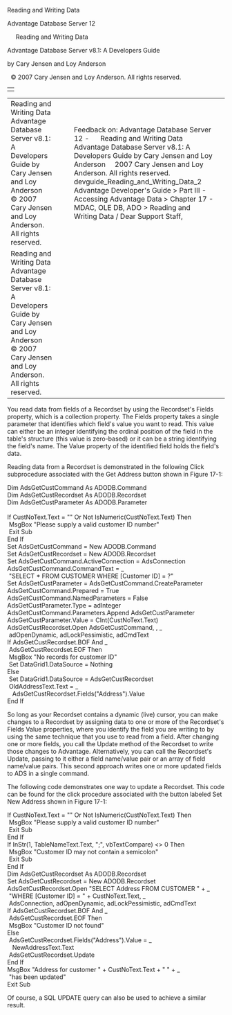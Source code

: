 Reading and Writing Data




Advantage Database Server 12  

     Reading and Writing Data

Advantage Database Server v8.1: A Developers Guide

by Cary Jensen and Loy Anderson

  © 2007 Cary Jensen and Loy Anderson. All rights reserved.

|  |
| --- |
|  |

|  |  |  |  |  |
| --- | --- | --- | --- | --- |
| Reading and Writing Data  Advantage Database Server v8.1: A Developers Guide  by Cary Jensen and Loy Anderson    © 2007 Cary Jensen and Loy Anderson. All rights reserved. |  |  | Feedback on: Advantage Database Server 12 -      Reading and Writing Data Advantage Database Server v8.1: A Developers Guide by Cary Jensen and Loy Anderson     2007 Cary Jensen and Loy Anderson. All rights reserved. devguide\_Reading\_and\_Writing\_Data\_2 Advantage Developer's Guide > Part III - Accessing Advantage Data > Chapter 17 - MDAC, OLE DB, ADO > Reading and Writing Data / Dear Support Staff, |  |
| Reading and Writing Data  Advantage Database Server v8.1: A Developers Guide  by Cary Jensen and Loy Anderson    © 2007 Cary Jensen and Loy Anderson. All rights reserved. |  |  |  |  |

You read data from fields of a Recordset by using the Recordset's Fields property, which is a collection property. The Fields property takes a single parameter that identifies which field's value you want to read. This value can either be an integer identifying the ordinal position of the field in the table's structure (this value is zero-based) or it can be a string identifying the field's name. The Value property of the identified field holds the field's data.

Reading data from a Recordset is demonstrated in the following Click subprocedure associated with the Get Address button shown in Figure 17-1:

Dim AdsGetCustCommand As ADODB.Command  
Dim AdsGetCustRecordset As ADODB.Recordset  
Dim AdsGetCustParameter As ADODB.Parameter  
   
If CustNoText.Text = "" Or Not IsNumeric(CustNoText.Text) Then  
  MsgBox "Please supply a valid customer ID number"  
  Exit Sub  
End If  
Set AdsGetCustCommand = New ADODB.Command  
Set AdsGetCustRecordset = New ADODB.Recordset  
Set AdsGetCustCommand.ActiveConnection = AdsConnection  
AdsGetCustCommand.CommandText = \_  
  "SELECT \* FROM CUSTOMER WHERE [Customer ID] = ?"  
Set AdsGetCustParameter = AdsGetCustCommand.CreateParameter  
AdsGetCustCommand.Prepared = True  
AdsGetCustCommand.NamedParameters = False  
AdsGetCustParameter.Type = adInteger  
AdsGetCustCommand.Parameters.Append AdsGetCustParameter  
AdsGetCustParameter.Value = CInt(CustNoText.Text)  
AdsGetCustRecordset.Open AdsGetCustCommand, , \_  
  adOpenDynamic, adLockPessimistic, adCmdText  
If AdsGetCustRecordset.BOF And \_  
  AdsGetCustRecordset.EOF Then  
  MsgBox "No records for customer ID"  
  Set DataGrid1.DataSource = Nothing  
Else  
  Set DataGrid1.DataSource = AdsGetCustRecordset  
  OldAddressText.Text = \_  
    AdsGetCustRecordset.Fields("Address").Value  
End If

So long as your Recordset contains a dynamic (live) cursor, you can make changes to a Recordset by assigning data to one or more of the Recordset's Fields Value properties, where you identify the field you are writing to by using the same technique that you use to read from a field. After changing one or more fields, you call the Update method of the Recordset to write those changes to Advantage. Alternatively, you can call the Recordset's Update, passing to it either a field name/value pair or an array of field name/value pairs. This second approach writes one or more updated fields to ADS in a single command.

The following code demonstrates one way to update a Recordset. This code can be found for the click procedure associated with the button labeled Set New Address shown in Figure 17-1:

If CustNoText.Text = "" Or Not IsNumeric(CustNoText.Text) Then  
  MsgBox "Please supply a valid customer ID number"  
  Exit Sub  
End If  
If InStr(1, TableNameText.Text, ";", vbTextCompare) <> 0 Then  
  MsgBox "Customer ID may not contain a semicolon"  
  Exit Sub  
End If  
Dim AdsGetCustRecordset As ADODB.Recordset  
Set AdsGetCustRecordset = New ADODB.Recordset  
AdsGetCustRecordset.Open "SELECT Address FROM CUSTOMER " + \_  
  "WHERE [Customer ID] = " + CustNoText.Text, \_  
  AdsConnection, adOpenDynamic, adLockPessimistic, adCmdText  
If AdsGetCustRecordset.BOF And \_  
  AdsGetCustRecordset.EOF Then  
  MsgBox "Customer ID not found"  
Else  
  AdsGetCustRecordset.Fields("Address").Value = \_  
    NewAddressText.Text  
  AdsGetCustRecordset.Update  
End If  
MsgBox "Address for customer " + CustNoText.Text + " " + \_  
  "has been updated"  
Exit Sub

Of course, a SQL UPDATE query can also be used to achieve a similar result.